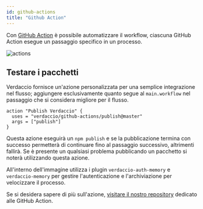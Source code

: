 ```yaml
---
id: github-actions
title: "Github Action"
---
```


Con [GitHub Action](https://github.com/features/actions) è possibile automatizzare il workflow, ciascuna GitHub Action esegue un passaggio specifico in un processo.

![actions](/img/github-actions.png)

## Testare i pacchetti

Verdaccio fornisce un'azione personalizzata per una semplice integrazione nel flusso; aggiungere esclusivamente quanto segue al `main.workflow` nel passaggio che si considera migliore per il flusso.

```gha
action "Publish Verdaccio" {
  uses = "verdaccio/github-actions/publish@master"
  args = ["publish"]
}
```

Questa azione eseguirà un `npm publish` e se la pubblicazione termina con successo permetterà di continuare fino al passaggio successivo, altrimenti fallirà. Se è presente un qualsiasi problema pubblicando un pacchetto si noterà utilizzando questa azione.

All'interno dell'immagine utilizza i plugin `verdaccio-auth-memory` e `verdaccio-memory` per gestire l'autenticazione e l'archiviazione per velocizzare il processo.

Se si desidera sapere di più sull'azione, [visitare il nostro repository](https://github.com/verdaccio/github-actions) dedicato alle GitHub Action.